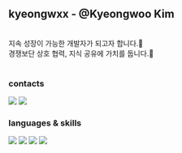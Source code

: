 kyeongwxx - @Kyeongwoo Kim
---
<br/>
지속 성장이 가능한 개발자가 되고자 합니다.🧐
<br/>
경쟁보단 상호 협력, 지식 공유에 가치를 둡니다.🤝
<br/>
<br/>
<h3>contacts</h3>
<a href="https://kyeongwxx.gitbook.io/til/" target="_blank"><img src="https://img.shields.io/badge/DevNote-3884FF?style=flat-square&logo=GitBook&logoColor=white"/></a>
<a href="mailto:kyeongwxx@gmail.com" target="_blank"><img src="https://img.shields.io/badge/Gmail-EA4335?style=flat-square&logo=Gmail&logoColor=white"/></a>
<h3>languages & skills</h3>
<span><img src="https://img.shields.io/badge/Javascript-F7DF1E?style=flat-square&logo=JavaScript&logoColor=white"/></span>
<span><img src="https://img.shields.io/badge/Typescript-3178C6?style=flat-square&logo=TypeScript&logoColor=white"/></span>
<span><img src="https://img.shields.io/badge/React-61DAFB?style=flat-square&logo=React&logoColor=white"/></span>
<span><img src="https://img.shields.io/badge/Next.js-000000?style=flat-square&logo=Next.js&logoColor=white"/></span>
